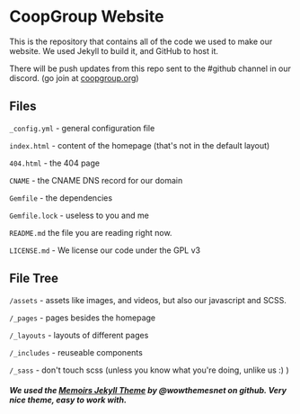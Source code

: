 # CoopGroup Website

This is the repository that contains all of the code we used to make our website. We used Jekyll to build it, and GitHub to host it.

There will be push updates from this repo sent to the #github channel in our discord. (go join at [coopgroup.org](https://coopgroup.org))
## Files
`_config.yml` - general configuration file

`index.html` - content of the homepage (that's not in the default layout)

`404.html` - the 404 page

`CNAME` - the CNAME DNS record for our domain

`Gemfile` -  the dependencies

`Gemfile.lock` - useless to you and me

`README.md` the file you are reading right now.

`LICENSE.md` - We license our code under the GPL v3

## File Tree
`/assets` - assets like images, and videos, but also our javascript and SCSS.

`/_pages` - pages besides the homepage

`/_layouts` - layouts of different pages

`/_includes` - reuseable components

`/_sass` - don't touch scss (unless you know what you're doing, unlike us :) )


##### We used the [Memoirs Jekyll Theme](https://github.com/wowthemesnet/memoirs-jekyll-theme) by @wowthemesnet on github. Very nice theme, easy to work with.

